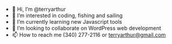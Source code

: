 - 👋 Hi, I’m @terryarthur
- 👀 I’m interested in coding, fishing and sailing
- 🌱 I’m currently learning new Javascript tools
- 💞️ I’m looking to collaborate on WordPress web development
- 📫 How to reach me (340) 277-2116 or terryarthur@gmail.com

<!---
terryarthur/terryarthur is a ✨ special ✨ repository because its `README.md` (this file) appears on your GitHub profile.
You can click the Preview link to take a look at your changes.
--->
